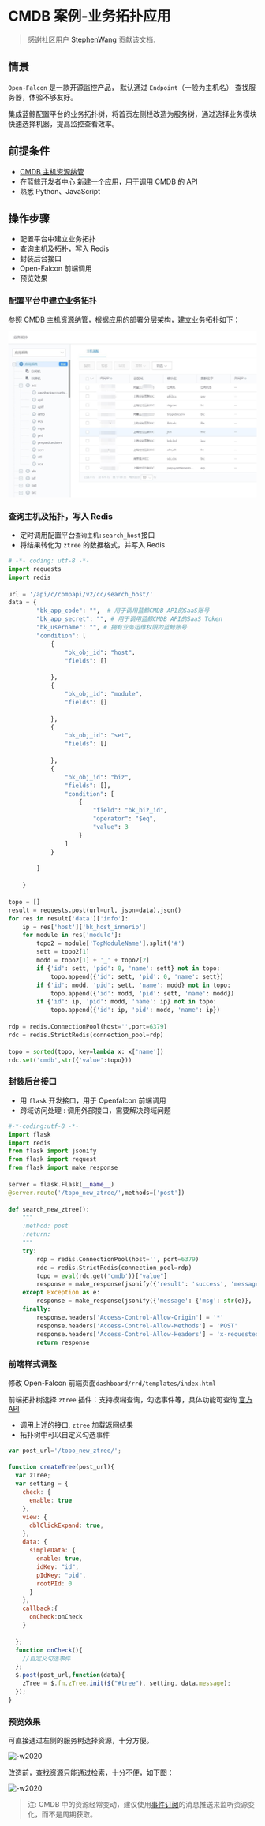 # CMDB 案例-业务拓扑应用

> 感谢社区用户 [StephenWang](https://bk.tencent.com/s-mart/personal/10116/) 贡献该文档.

## 情景

`Open-Falcon` 是一款开源监控产品， 默认通过 `Endpoint`（一般为主机名） 查找服务器，体验不够友好。

集成蓝鲸配置平台的业务拓扑树，将首页左侧栏改造为服务树，通过选择业务模块快速选择机器，提高监控查看效率。

## 前提条件

- [CMDB 主机资源纳管](./CMDB_management_hosts.md)
- 在蓝鲸开发者中心 [新建一个应用](../../../开发指南/SaaS开发/新手入门/Windows.md)，用于调用 CMDB 的 API
- 熟悉 Python、JavaScript

## 操作步骤

- 配置平台中建立业务拓扑
- 查询主机及拓扑，写入 Redis
- 封装后台接口
- Open-Falcon 前端调用
- 预览效果

### 配置平台中建立业务拓扑

参照 [CMDB 主机资源纳管](./CMDB_management_hosts.md)，根据应用的部署分层架构，建立业务拓扑如下：

![-w2020](../assets/15642787521397.jpg)

### 查询主机及拓扑，写入 Redis

- 定时调用配置平台`查询主机:search_host`接口
- 将结果转化为 `ztree` 的数据格式，并写入 Redis

```python
# -*- coding: utf-8 -*-
import requests
import redis

url = '/api/c/compapi/v2/cc/search_host/'
data = {
        "bk_app_code": "",  # 用于调用蓝鲸CMDB API的SaaS账号
        "bk_app_secret": "", # 用于调用蓝鲸CMDB API的SaaS Token
        "bk_username": "", # 拥有业务运维权限的蓝鲸账号
        "condition": [
            {
                "bk_obj_id": "host",
                "fields": []

            },
            {
                "bk_obj_id": "module",
                "fields": []

            },
            {
                "bk_obj_id": "set",
                "fields": []

            },
            {
                "bk_obj_id": "biz",
                "fields": [],
                "condition": [
                    {
                        "field": "bk_biz_id",
                        "operator": "$eq",
                        "value": 3
                    }
                ]
            }

        ]

    }

topo = []
result = requests.post(url=url, json=data).json()
for res in result['data']['info']:
    ip = res['host']['bk_host_innerip']
    for module in res['module']:
        topo2 = module['TopModuleName'].split('#')
        sett = topo2[1]
        modd = topo2[1] + '_' + topo2[2]
        if {'id': sett, 'pid': 0, 'name': sett} not in topo:
            topo.append({'id': sett, 'pid': 0, 'name': sett})
        if {'id': modd, 'pid': sett, 'name': modd} not in topo:
            topo.append({'id': modd, 'pid': sett, 'name': modd})
        if {'id': ip, 'pid': modd, 'name': ip} not in topo:
            topo.append({'id': ip, 'pid': modd, 'name': ip})

rdp = redis.ConnectionPool(host='',port=6379)
rdc = redis.StrictRedis(connection_pool=rdp)

topo = sorted(topo, key=lambda x: x['name'])
rdc.set('cmdb',str({'value':topo}))
```

### 封装后台接口

- 用 `flask` 开发接口，用于 Openfalcon 前端调用
- 跨域访问处理 : 调用外部接口，需要解决跨域问题

```python
#-*-coding:utf-8 -*-
import flask
import redis
from flask import jsonify
from flask import request
from flask import make_response

server = flask.Flask(__name__)
@server.route('/topo_new_ztree/',methods=['post'])

def search_new_ztree():
    """
    :method: post
    :return:
    """
    try:
        rdp = redis.ConnectionPool(host='', port=6379)
        rdc = redis.StrictRedis(connection_pool=rdp)
        topo = eval(rdc.get('cmdb'))["value"]
        response = make_response(jsonify({'result': 'success', 'message': topo}))
    except Exception as e:
        response = make_response(jsonify({'message': {'msg': str(e)}, 'result': 'fail'}))
    finally:
        response.headers['Access-Control-Allow-Origin'] = '*'
        response.headers['Access-Control-Allow-Methods'] = 'POST'
        response.headers['Access-Control-Allow-Headers'] = 'x-requested-with,content-type'
        return response
```

### 前端样式调整

修改 Open-Falcon 前端页面`dashboard/rrd/templates/index.html`

前端拓扑树选择 `ztree` 插件：支持模糊查询，勾选事件等，具体功能可查询 [官方 API](http://www.treejs.cn/v3/api.php "ztree")

- 调用上述的接口, `ztree` 加载返回结果
- 拓扑树中可以自定义勾选事件

```javascript
var post_url='/topo_new_ztree/';

function createTree(post_url){
  var zTree;
  var setting = {
    check: {
      enable: true
    },
    view: {
      dblClickExpand: true,
    },
    data: {
      simpleData: {
        enable: true,
        idKey: "id",
        pIdKey: "pid",
        rootPId: 0
      }
    },
    callback:{
      onCheck:onCheck
    }

  };
  function onCheck(){
    //自定义勾选事件
  };
  $.post(post_url,function(data){
    zTree = $.fn.zTree.init($("#tree"), setting, data.message);
  });
}
```

### 预览效果

可直接通过左侧的服务树选择资源，十分方便。

![-w2020](../assets/15642788068769.jpg)

改造前，查找资源只能通过检索，十分不便，如下图：

![-w2020](../assets/15643014658046.jpg)

> 注: CMDB 中的资源经常变动，建议使用[事件订阅](../../../配置平台/产品白皮书/产品功能/EventPush.md)的消息推送来监听资源变化，而不是周期获取。
